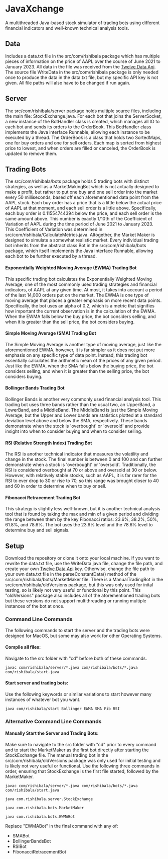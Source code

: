 # JavaXchange

A multithreaded Java-based stock simulator of trading bots using different financial indicators and well-known technical analysis tools.

## Data
Includes a data.txt file in the src/com/rishibala package which has multiple pieces of information on the price of AAPL over the course of June 2021 to January 2023. All data in the file was received from the [Twelve Data Api](https://twelvedata.com/login). The source file WriteData in the src/com/rishibala package is only needed once to produce the data in the data.txt file, but my specific API key is not given. All file paths will also have to be changed if run again.

## Server
The src/com/rishibala/server package holds multiple source files, including the main file: StockExchange.java. For each bot that joins the ServerSocket, a new instance of the BotHandler class is created, which manages all IO to each bot and sends its orders to the OrderBook. This BotHandler class implements the Java interface Runnable, allowing each instance to be executed by a thread. The OrderBook is a class that holds two SortedMaps, one for buy orders and one for sell orders. Each map is sorted from highest price to lowest, and when orders are filled or canceled, the OrderBook is updated to remove them.

## Trading Bots
The src/com/rishibala/bots package holds 5 trading bots with distinct strategies, as well as a MarketMakingBot which is not actually designed to make a profit, but rather to put one buy and one sell order into the market every 50 milliseconds, based off each aforementioned data point from the AAPL stock. Each buy order has a price that is a little below the actual price of AAPL at that moment, and each sell order is a little above. Specifically, each buy order is 0.11554744394 below the price, and each sell order is the same amount above. This number is exactly 1/10th of the Coefficient of Variation of AAPL during the time period of June 2021 to January 2023. This Coefficient of Variation was determined in src/com/rishibala/CalculateMetrics.java. Altogether, the Market Maker is designed to simulate a somewhat realistic market. Every individual trading bot inherits from the abstract class Bot in the src/com/rishibala/bots package, which itself implements the Java interface Runnable, allowing each bot to be further executed by a thread.

#### Exponentially Weighted Moving Average (EWMA) Trading Bot
This specific trading bot calculates the Exponentially Weighted Moving Average, one of the most commonly used trading strategies and financial indicators, of AAPL at any given time. At most, it takes into account a period of the last 14,000 orders put on the market. The EWMA is one type of moving average that places a greater emphasis on more recent data points. Specifically, the bot uses an alpha of 0.2, which is a metric that signifies how important the current observation is in the calculation of the EWMA. When the EWMA falls below the buy price, the bot considers selling, and when it is greater than the sell price, the bot considers buying.

#### Simple Moving Average (SMA) Trading Bot
The Simple Moving Average is another type of moving average, just like the aforementioned EWMA, however, it is far simpler as it does not put more emphasis on any specific type of data point. Instead, this trading bot essentially calculates the arithmetic mean of the prices of any given period. Just like the EWMA, when the SMA falls below the buying price, the bot considers selling, and when it is greater than the selling price, the bot considers buying.

#### Bollinger Bands Trading Bot
Bollinger Bands is another very commonly used financial analysis tool. This trading bot uses three bands rather than the usual two, an UpperBand, a LowerBand, and a MiddleBand. The MiddleBand is just the Simple Moving Average, but the Upper and Lower bands are statistics plotted at a standard deviation level above and below the SMA, respectively. These bands demonstrate when the stock is 'overbought' or 'oversold' and provide insight into when to consider buying and when to consider selling.

#### RSI (Relative Strength Index) Trading Bot
The RSI is another technical indicator that measures the volatility and change in the stock. The final number is between 0 and 100 and can further demonstrate when a stock is 'overbought' or 'oversold'. Traditionally, the RSI is considered overbought at 70 or above and oversold at 30 or below. However, with relatively stable stocks, such as AAPL, it is far rarer for the RSI to ever drop to 30 or rise to 70, so this range was brought closer to 40 and 60 in order to determine when to buy or sell.

#### Fibonacci Retracement Trading Bot
This strategy is slightly less well-known, but it is another technical analysis tool that is found by taking the max and min of a given period and dividing the range between them by the key Fibonacci ratios: 23.6%, 38.2%, 50%, 61.8%, and 78.6%. The bot uses the 23.6% level and the 78.6% level to determine buy and sell signals. 

## Setup
Download the repository or clone it onto your local machine. If you want to rewrite the data.txt file, use the WriteData.java file, change the file path, and create your own [Twelve Data Api](https://twelvedata.com/login) key. Otherwise, change the file path to your own data.txt file in the parseConstantData() method of the src/com/rishibala/bots/MarketMaker file. There is a ManualTradingBot in the src/com/rishibala/oldVersions package, but this was only used for inital testing, so is likely not very useful or functional by this point. This "oldVersions" package also includes all of the aforementioned trading bots but these versions do not support multithreading or running multiple instances of the bot at once.

### Command Line Commands
The following commands to start the server and the trading bots were designed for MacOS, but some may also work for other Operating Systems.

#### Compile all files:
Navigate to the src folder with "cd" before both of these commands.
```
javac com/rishibala/server/*.java com/rishibala/bots/*.java com/rishibala/start.java
```

#### Start server and trading bots:
Use the following keywords or similar variations to start however many instances of whatever bot you want.

```
java com/rishibala/start Bollinger EWMA SMA Fib RSI
```

### Alternative Command Line Commands
#### Manually Start the Server and Trading Bots:
Make sure to navigate to the src folder with "cd" prior to every command and to start the MarketMaker as the first bot directly after starting the StockExchange file. The manual trading bot in the src/com/rishibala/oldVersions package was only used for initial testing and is likely not very useful or functional. Use the following three commands in order, ensuring that StockExchange is the first file started, followed by the MarketMaker.

```
javac com/rishibala/server/*.java com/rishibala/bots/*.java com/rishibala/start.java
```

```
java com.rishibala.server.StockExchange
```

```
java com.rishibala.bots.MarketMaker
```

```
java com.rishibala.bots.EWMABot
```

Replace "EWMABot" in the final command with any of:
  - SMABot
  - BollingerBandsBot
  - RSIBot
  - FibonacciRetracementBot

